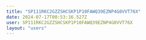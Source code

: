 ```yaml
---
title: "SP111RKC2GZZSHCSKP1P10FAWQ39EZNP4G0VVT76X"
date: 2024-07-17T08:53:16.527Z
user: SP111RKC2GZZSHCSKP1P10FAWQ39EZNP4G0VVT76X
layout: "users"
---
```

    